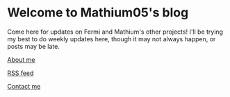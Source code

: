 # Welcome to Mathium05's blog

Come here for updates on Fermi and Mathium's other projects! I'll be trying my best to do weekly updates here, though it may not always happen, or posts may be late.

[About me](mathium.md)

[RSS feed](feed_rss_created.xml)

[Contact me](mailto:mathium@fermi.chat)

<!-- material/tags -->
